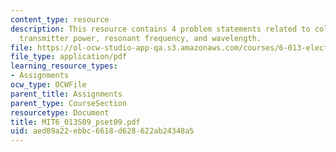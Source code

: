 ```yaml
---
content_type: resource
description: This resource contains 4 problem statements related to collision avoidance,
  transmitter power, resonant frequency, and wavelength.
file: https://ol-ocw-studio-app-qa.s3.amazonaws.com/courses/6-013-electromagnetics-and-applications-spring-2009/aed89a22ebbc6618d628622ab24348a5_MIT6_013S09_pset09.pdf
file_type: application/pdf
learning_resource_types:
- Assignments
ocw_type: OCWFile
parent_title: Assignments
parent_type: CourseSection
resourcetype: Document
title: MIT6_013S09_pset09.pdf
uid: aed89a22-ebbc-6618-d628-622ab24348a5
---
```


